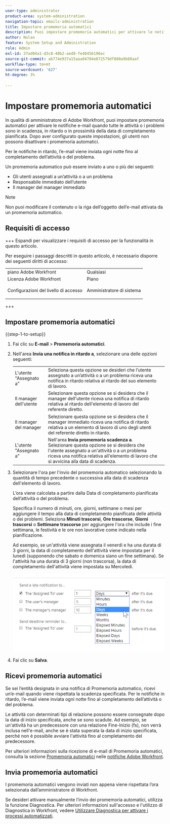 ```yaml
---
user-type: administrator
product-area: system-administration
navigation-topic: emails-administration
title: Impostare promemoria automatici
description: Puoi impostare promemoria automatici per attivare le notifiche e-mail quando tutte le attività o i problemi sono in scadenza, in ritardo o in prossimità della data di completamento pianificata.
author: Nolan
feature: System Setup and Administration
role: Admin
exl-id: 37ad04a1-d3c8-48b2-aed8-fe40456196ec
source-git-commit: ab774e937a15aaa04704e872579df880a9b80aaf
workflow-type: tm+mt
source-wordcount: '627'
ht-degree: 3%

---
```


# Impostare promemoria automatici

<!--DON'T DELETE, DRAFT OR HIDE THIS ARTICLE. IT IS LINKED TO THE PRODUCT, THROUGH THE CONTEXT SENSITIVE HELP LINKS.-->

In qualità di amministratore di Adobe Workfront, puoi impostare promemoria automatici per attivare le notifiche e-mail quando tutte le attività o i problemi sono in scadenza, in ritardo o in prossimità della data di completamento pianificata. Dopo aver configurato queste impostazioni, gli utenti non possono disattivare i promemoria automatici.

Per le notifiche in ritardo, l’e-mail viene inviata ogni notte fino al completamento dell’attività o del problema.

Un promemoria automatico può essere inviato a uno o più dei seguenti:

* Gli utenti assegnati a un’attività o a un problema
* Responsabile immediato dell’utente
* Il manager del manager immediato

>[!NOTE]
>
>Non puoi modificare il contenuto o la riga dell’oggetto dell’e-mail attivata da un promemoria automatico.

## Requisiti di accesso

+++ Espandi per visualizzare i requisiti di accesso per la funzionalità in questo articolo.

Per eseguire i passaggi descritti in questo articolo, è necessario disporre dei seguenti diritti di accesso:

<table style="table-layout:auto"> 
 <col> 
 <col> 
 <tbody> 
  <tr> 
   <td role="rowheader">piano Adobe Workfront</td> 
   <td>Qualsiasi</td> 
  </tr> 
  <tr> 
   <td role="rowheader">Licenza Adobe Workfront</td> 
   <td>Piano</td> 
  </tr> 
  <tr> 
   <td role="rowheader">Configurazioni del livello di accesso</td> 
   <td> <p>Amministratore di sistema</p> </td> 
  </tr> 
 </tbody> 
</table>

+++

## Impostare promemoria automatici

{{step-1-to-setup}}

1. Fai clic su **E-mail** > **Promemoria automatici**.

1. Nell&#39;area **Invia una notifica in ritardo a**, selezionare una delle opzioni seguenti:

   <table>
    <tr>
        <td>L'utente "Assegnato a"</td>
        <td>Seleziona questa opzione se desideri che l’utente assegnato a un’attività o a un problema riceva una notifica in ritardo relativa al ritardo del suo elemento di lavoro.</td>
        <td></td>
    </tr>
    <tr>
        <td>Il manager dell'utente</td>
        <td>Selezionare questa opzione se si desidera che il manager dell'utente riceva una notifica di ritardo relativa al ritardo dell'elemento di lavoro del referente diretto.</td>
        <td></td>
    </tr>
    <tr>
        <td>Il manager del manager</td>
        <td>Selezionare questa opzione se si desidera che il manager immediato riceva una notifica di ritardo relativa a un elemento di lavoro di uno degli utenti del referente diretto in ritardo.</td>
        <td></td>
    </tr>
    <tr>
        <td>L'utente "Assegnato a"</td>
        <td>Nell'area <b>Invia promemoria scadenza a</b>. Selezionare questa opzione se si desidera che l'utente assegnato a un'attività o a un problema riceva una notifica relativa all'elemento di lavoro che si avvicina alla data di scadenza.</td>
        <td></td>
    </tr>
   </table>

1. Selezionare l&#39;ora per l&#39;invio del promemoria automatico selezionando la quantità di tempo precedente o successiva alla data di scadenza dell&#39;elemento di lavoro.

   L’ora viene calcolata a partire dalla Data di completamento pianificata dell’attività o del problema.

   Specifica il numero di minuti, ore, giorni, settimane o mesi per aggiungere il tempo alla data di completamento pianificata delle attività o dei problemi. Seleziona **Minuti trascorsi**, **Ore trascorse**, **Giorni trascorsi** o **Settimane trascorse** per aggiungere l&#39;ora che include i fine settimana, le festività e le ore non lavorative come indicato nella pianificazione.

   Ad esempio, se un&#39;attività viene assegnata il venerdì e ha una durata di 3 giorni, la data di completamento dell&#39;attività viene impostata per il lunedì (supponendo che sabato e domenica siano un fine settimana). Se l&#39;attività ha una durata di 3 giorni (non trascorsa), la data di completamento dell&#39;attività viene impostata su Mercoledì.

   ![](assets/time-increments-for-automatic-reminder.png)

1. Fai clic su **Salva**.

## Ricevi promemoria automatici

Se sei l’entità designata in una notifica di Promemoria automatico, ricevi un’e-mail quando viene rispettata la scadenza specificata. Per le notifiche in ritardo, l’e-mail viene inviata ogni notte fino al completamento dell’attività o del problema.

Le attività con determinati tipi di relazione possono essere consegnate dopo la data di inizio specificata, anche se sono scadute. Ad esempio, se un&#39;attività ha un predecessore con una relazione Fine-Inizio (fs), non verrà inclusa nell&#39;e-mail, anche se è stata superata la data di inizio specificata, perché non è possibile avviare l&#39;attività fino al completamento del predecessore.

Per ulteriori informazioni sulla ricezione di e-mail di Promemoria automatici, consulta la sezione [Promemoria automatici](../../../workfront-basics/using-notifications/wf-notifications.md#automatic-reminders) nelle [notifiche Adobe Workfront](../../../workfront-basics/using-notifications/wf-notifications.md).

## Invia promemoria automatici

I promemoria automatici vengono inviati non appena viene rispettata l’ora selezionata dall’amministratore di Workfront.

Se desideri attivare manualmente l’invio dei promemoria automatici, utilizza la funzione Diagnostica. Per ulteriori informazioni sull&#39;accesso e l&#39;utilizzo di Diagnostica in Workfront, vedere [Utilizzare Diagnostica per attivare i processi automatizzati](../../../administration-and-setup/manage-workfront/run-diagnostics/use-diagnostics-to-trigger-automated-processes.md).
